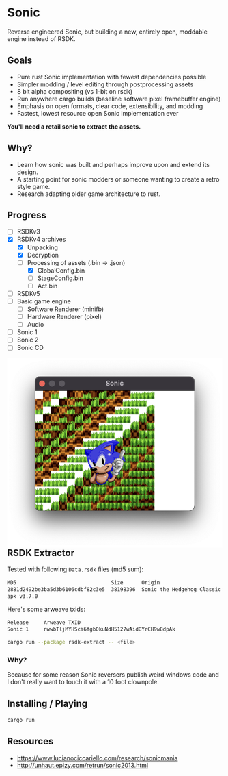 # Sonic

Reverse engineered Sonic, but building a new, entirely open, moddable engine instead of RSDK.

## Goals
- Pure rust Sonic implementation with fewest dependencies possible
- Simpler modding / level editing through postprocessing assets
- 8 bit alpha compositing (vs 1-bit on rsdk)
- Run anywhere cargo builds (baseline software pixel framebuffer engine)
- Emphasis on open formats, clear code, extensibility, and modding
- Fastest, lowest resource open Sonic implementation ever

**You'll need a retail sonic to extract the assets.**

## Why?
- Learn how sonic was built and perhaps improve upon and extend its design.
- A starting point for sonic modders or someone wanting to create a retro style game.
- Research adapting older game architecture to rust.

## Progress
- [ ] RSDKv3
- [x] RSDKv4 archives
  - [x] Unpacking
  - [x] Decryption
  - [ ] Processing of assets (.bin -> .json)
    - [x] GlobalConfig.bin
    - [ ] StageConfig.bin
    - [ ] Act<x>.bin
- [ ] RSDKv5
- [ ] Basic game engine
  - [ ] Software Renderer (minifb)
  - [ ] Hardware Renderer (pixel)
  - [ ] Audio
- [ ] Sonic 1
- [ ] Sonic 2
- [ ] Sonic CD

<p><img align="right" src="progress.png"></p>

## RSDK Extractor

Tested with following `Data.rsdk` files (md5 sum):

```
MD5                               Size      Origin
2881d2492be3ba5d3b6106cdbf82c3e5  38198396  Sonic the Hedgehog Classic apk v3.7.0
```

Here's some arweave txids:

```
Release     Arweave TXID
Sonic 1     nwwbTljMYHScY6fgbQkuNdH5127wAidBYrCH9w8dpAk
```

```bash
cargo run --package rsdk-extract -- <file>
```

### Why?

Because for some reason Sonic reversers publish weird windows code and I don't really want to touch it with a 10 foot clownpole.

## Installing / Playing

```bash
cargo run
```

## Resources

- https://www.lucianociccariello.com/research/sonicmania
- http://unhaut.epizy.com/retrun/sonic2013.html
